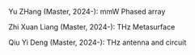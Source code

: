
Yu ZHang (Master, 2024-): mmW Phased array

Zhi Xuan Liang (Master, 2024-): THz Metasurface

Qiu Yi Deng (Master, 2024-): THz antenna and circuit

